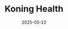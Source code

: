 ---  
layout: startup_page  
title: "Koning Health"  
id: "koninghealth.com"  
permalink: "/koninghealthkoninghealth.com05222025/"  
website: "https://www.koninghealth.com/"  
funding_round: "Series C"  
funding_amount: ""  
investors: "Sage Tap Poder SPV"  
about: "Koning Health is a medical imaging company focused on improving the breast imaging industry with its patented Koning Vera Breast CT. The Koning Vera is the first and only FDA-approved 3D breast imaging system for diagnostic use that delivers high-resolution images without compression or discomfort, offering a more accurate, comfortable, and accessible alternative to traditional mammography."  
markets: "Healthtech, Medical Device"  
hq: "Norcross, Georgia, United States"  
founded_year: "2002"  
linkedin: "https://www.linkedin.com/company/koning-corporation"  
twitter: "https://twitter.com/KoningCorp"  
instagram: ""  
facebook: "https://www.facebook.com/KoningHealth/"  
crunchbase: "https://www.crunchbase.com/organization/koning"  
pitchbook: "https://pitchbook.com/profiles/company/56464-57"  

date_display: "22-May-2025"  
date: "2025-05-22"

# SEO Optimization  
meta_title: "Koning Health - Series C"  
meta_description: "Koning Health, Koning Health is a medical imaging company focused on improving the breast imaging industry with its patented Koning Vera Breast CT. The Koning Vera i..."  
meta_keywords: "Koning Health, Healthtech, Medical Device, Series C funding"  
canonical_url: "https://startup.projectstartups.com/koninghealthkoninghealth.com05222025/"  
---